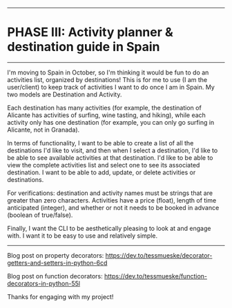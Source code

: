 *****************************************************************

 # PHASE III: Activity planner & destination guide in Spain #

 *****************************************************************

I'm moving to Spain in October, so I'm thinking it would be fun to do an activities list, organized by destinations! This is for me to use (I am the user/client) to keep track of activities I want to do once I am in Spain. My two models are Destination and Activity.

Each destination has many activities (for example, the destination of Alicante has activities of surfing, wine tasting, and hiking), while each activity only has one destination (for example, you can only go surfing in Alicante, not in Granada).  

In terms of functionality, I want to be able to create a list of all the destinations I'd like to visit, and then when I select a destination, I'd like to be able to see available activities at that destination. I'd like to be able to view the complete activities list and select one to see its associated destination. I want to be able to add, update, or delete activities or destinations.

For verifications: destination and activity names must be strings that are greater than zero characters. Activities have a price (float), length of time anticipated (integer), and whether or not it needs to be booked in advance (boolean of true/false).

Finally, I want the CLI to be aesthetically pleasing to look at and engage with. I want it to be easy to use and relatively simple. 

*****************************************************************

Blog post on property decorators: https://dev.to/tessmueske/decorator-getters-and-setters-in-python-6cd

Blog post on function decorators: https://dev.to/tessmueske/function-decorators-in-python-55l

Thanks for engaging with my project! 